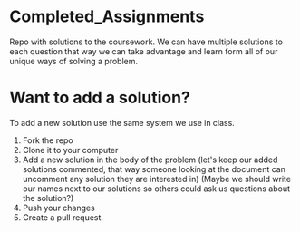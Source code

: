 # Completed_Assignments
Repo with solutions to the coursework. We can have multiple solutions to each question that way we can take advantage and learn form all of our unique ways of solving a problem. 

# Want to add a solution?
To add a new solution use the same system we use in class. 
1. Fork the repo 
2. Clone it to your computer 
3. Add a new solution in the body of the problem (let's keep our added solutions commented, that way someone looking at the document can uncomment any solution they are interested in) (Maybe we should write our names next to our solutions so others could ask us questions about the solution?)
4. Push your changes 
5. Create a pull request. 
